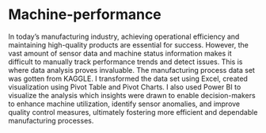 # Machine-performance
 In today’s manufacturing industry, achieving operational efficiency and maintaining high-quality products are essential for success. However, the vast amount of sensor data and machine status information makes it difficult to manually track performance trends and detect issues. This is where data analysis proves invaluable.
  The manufacturing process data set was gotten from KAGGLE. I transformed the data set using Excel, created visualization using Pivot Table and Pivot Charts. I also used Power BI to visualize the analysis which insights were drawn to enable decision-makers to enhance machine utilization, identify sensor anomalies, and improve quality control measures, ultimately fostering more efficient and dependable manufacturing processes.

